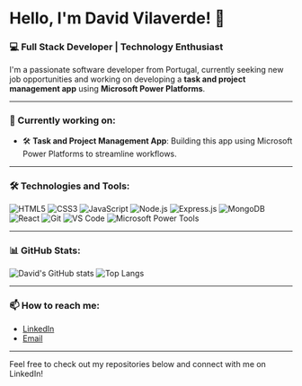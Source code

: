 # Hello, I'm David Vilaverde! 👋

### 💻 Full Stack Developer | Technology Enthusiast

I'm a passionate software developer from Portugal, currently seeking new job opportunities and working on developing a **task and project management app** using **Microsoft Power Platforms**.

---

### 🔭 Currently working on:
- 🛠️ **Task and Project Management App**: Building this app using Microsoft Power Platforms to streamline workflows.

---

### 🛠️ Technologies and Tools:
![HTML5](https://img.shields.io/badge/-HTML5-000?&logo=HTML5)
![CSS3](https://img.shields.io/badge/-CSS3-000?&logo=CSS3)
![JavaScript](https://img.shields.io/badge/-JavaScript-000?&logo=JavaScript)
![Node.js](https://img.shields.io/badge/-Node.js-000?&logo=Node.js)
![Express.js](https://img.shields.io/badge/-Express.js-000?&logo=Express)
![MongoDB](https://img.shields.io/badge/-MongoDB-000?&logo=MongoDB)
![React](https://img.shields.io/badge/-React-000?&logo=React)
![Git](https://img.shields.io/badge/-Git-000?&logo=Git)
![VS Code](https://img.shields.io/badge/-VS%20Code-000?&logo=Visual%20Studio%20Code)
![Microsoft Power Tools](https://img.shields.io/badge/-Microsoft%20Power%20Tools-000?&logo=Microsoft)

---

### 📊 GitHub Stats:
![David's GitHub stats](https://github-readme-stats.vercel.app/api?username=DTRV95&show_icons=true&theme=radical)
![Top Langs](https://github-readme-stats.vercel.app/api/top-langs/?username=DTRV95&layout=compact&theme=radical)

---

### 📫 How to reach me:
- [LinkedIn](https://www.linkedin.com/in/david-vilaverde/)
- [Email](mailto:davidvilaverde@hotmail.com)

---

Feel free to check out my repositories below and connect with me on LinkedIn!
